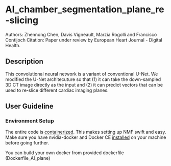 # AI_chamber_segmentation_plane_re-slicing

Authors: Zhennong Chen, Davis Vigneault, Marzia Rogolli and Francisco Contijoch
Citation: Paper under review by European Heart Journal - Digital Health.

## Description

This convolutional neural network is a variant of conventional U-Net. We modified the U-Net architecuture so that (1) it can take the down-sampled 3D CT image directly as the input and (2) it can predict vectors that can be used to re-slice different cardiac imaging planes. 

## User Guideline
### Environment Setup
The entire code is [containerized](https://www.docker.com/resources/what-container). This makes setting up NMF swift and easy. Make sure you have nvidia-docker and Docker CE [installed](https://docs.nvidia.com/datacenter/cloud-native/container-toolkit/install-guide.html#docker) on your machine before going further. 

You can build your own docker from provided dockerfile (Dockerfile_AI_plane)



